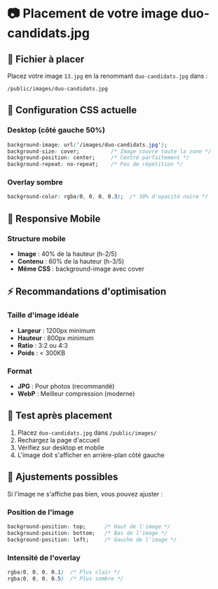# 📷 Placement de votre image duo-candidats.jpg

## 🎯 **Fichier à placer**

Placez votre image `13.jpg` en la renommant `duo-candidats.jpg` dans :

```
/public/images/duo-candidats.jpg
```

## 📐 **Configuration CSS actuelle**

### Desktop (côté gauche 50%)
```css
background-image: url('/images/duo-candidats.jpg');
background-size: cover;          /* Image couvre toute la zone */
background-position: center;     /* Centré parfaitement */
background-repeat: no-repeat;    /* Pas de répétition */
```

### Overlay sombre
```css
background-color: rgba(0, 0, 0, 0.3);  /* 30% d'opacité noire */
```

## 📱 **Responsive Mobile**

### Structure mobile
- **Image** : 40% de la hauteur (h-2/5)
- **Contenu** : 60% de la hauteur (h-3/5)
- **Même CSS** : background-image avec cover

## ⚡ **Recommandations d'optimisation**

### Taille d'image idéale
- **Largeur** : 1200px minimum
- **Hauteur** : 800px minimum
- **Ratio** : 3:2 ou 4:3
- **Poids** : < 300KB

### Format
- **JPG** : Pour photos (recommandé)
- **WebP** : Meilleur compression (moderne)

## 🔧 **Test après placement**

1. Placez `duo-candidats.jpg` dans `/public/images/`
2. Rechargez la page d'accueil
3. Vérifiez sur desktop et mobile
4. L'image doit s'afficher en arrière-plan côté gauche

## 🎨 **Ajustements possibles**

Si l'image ne s'affiche pas bien, vous pouvez ajuster :

### Position de l'image
```css
background-position: top;      /* Haut de l'image */
background-position: bottom;   /* Bas de l'image */
background-position: left;     /* Gauche de l'image */
```

### Intensité de l'overlay
```css
rgba(0, 0, 0, 0.1)  /* Plus clair */
rgba(0, 0, 0, 0.5)  /* Plus sombre */
```